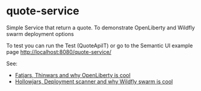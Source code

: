 # quote-service
Simple Service that return a quote. To demonstrate OpenLiberty and Wildfly swarm deployment options

To test you can run the Test (QuoteApiIT) or go to the Semantic UI example page [http://localhost:8080/quote-service/](http://localhost:8080/quote-service/)

See:
* [Fatjars, Thinwars and why OpenLiberty is cool](https://www.phillip-kruger.com/post/fatjars_thinwars_and_why_openliberty_is_cool/)
* [Hollowjars, Deployment scanner and why Wildfly swarm is cool](https://www.phillip-kruger.com/post/hollowjars_deploymentscanner_and_why_wildflyswarm_is_cool/)